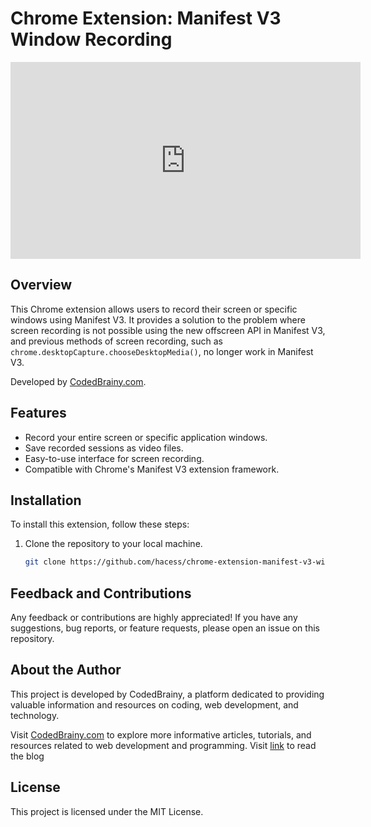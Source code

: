 # Chrome Extension: Manifest V3 Window Recording

<iframe width="560" height="315" src="https://www.youtube.com/embed/loRFgCHN1X0" frameborder="0" allowfullscreen></iframe>


## Overview

This Chrome extension allows users to record their screen or specific windows using Manifest V3. It provides a solution to the problem where screen recording is not possible using the new offscreen API in Manifest V3, and previous methods of screen recording, such as `chrome.desktopCapture.chooseDesktopMedia()`, no longer work in Manifest V3.

Developed by [CodedBrainy.com](https://www.codedbrainy.com).

## Features

- Record your entire screen or specific application windows.
- Save recorded sessions as video files.
- Easy-to-use interface for screen recording.
- Compatible with Chrome's Manifest V3 extension framework.

## Installation

To install this extension, follow these steps:

1. Clone the repository to your local machine.
   ```sh
   git clone https://github.com/hacess/chrome-extension-manifest-v3-window-recording.git

## Feedback and Contributions
Any feedback or contributions are highly appreciated! If you have any suggestions, bug reports, or feature requests, please open an issue on this repository.

## About the Author
This project is developed by CodedBrainy, a platform dedicated to providing valuable information and resources on coding, web development, and technology.

Visit [CodedBrainy.com](https://www.codedbrainy.com) to explore more informative articles, tutorials, and resources related to web development and programming. Visit [link](https://www.codedbrainy.com/chrome-extension-manifest-v3-window-recording) to read the blog

## License
This project is licensed under the MIT License.